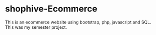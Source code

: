 # shophive-Ecommerce
This is an ecommerce website using bootstrap, php, javascript and SQL. This was my semester project.
